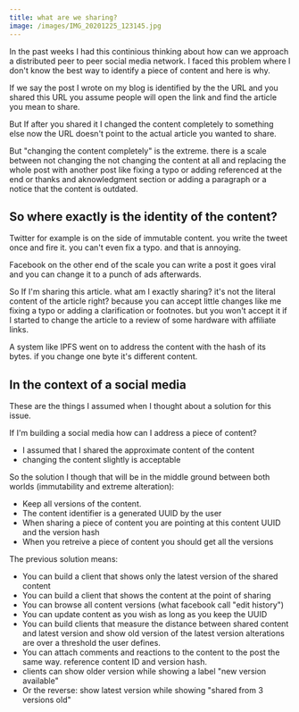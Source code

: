 ```yaml
---
title: what are we sharing?
image: /images/IMG_20201225_123145.jpg
---
```


In the past weeks I had this continious thinking about how can we approach a
distributed peer to peer social media network. I faced this problem where I
don't know the best way to identify a piece of content and here is why.

If we say the post I wrote on my blog is identified by the the URL and you
shared this URL you assume people will open the link and find the article you
mean to share.

But If after you shared it I changed the content completely to something else
now the URL doesn't point to the actual article you wanted to share.

But "changing the content completely" is the extreme. there is a scale between
not changing the not changing the content at all and replacing the whole post
with another post like fixing a typo or adding referenced at the end or thanks
and aknowledgment section or adding a paragraph or a notice that the content is
outdated.

## So where exactly is the identity of the content?

Twitter for example is on the side of immutable content. you write the tweet
once and fire it. you can't even fix a typo. and that is annoying.

Facebook on the other end of the scale you can write a post it goes viral and
you can change it to a punch of ads afterwards.

So If I'm sharing this article. what am I exactly sharing? it's not the literal
content of the article right? because you can accept little changes like me
fixing a typo or adding a clarification or footnotes. but you won't accept it if
I started to change the article to a review of some hardware with affiliate
links.

A system like IPFS went on to address the content with the hash of its bytes. if
you change one byte it's different content.

## In the context of a social media

These are the things I assumed when I thought about a solution for this issue.

If I'm building a social media how can I address a piece of content?

- I assumed that I shared the approximate content of the content
- changing the content slightly is acceptable

So the solution I though that will be in the middle ground between both worlds
(immutability and extreme alteration):

- Keep all versions of the content.
- The content identifier is a generated UUID by the user
- When sharing a piece of content you are pointing at this content UUID and the
  version hash
- When you retreive a piece of content you should get all the versions

The previous solution means:

- You can build a client that shows only the latest version of the shared
  content
- You can build a client that shows the content at the point of sharing
- You can browse all content versions (what facebook call "edit history")
- You can update content as you wish as long as you keep the UUID
- You can build clients that measure the distance between shared content and
  latest version and show old version of the latest version alterations are over
  a threshold the user defines.
- You can attach comments and reactions to the content to the post the same way.
  reference content ID and version hash.
- clients can show older version while showing a label "new version available"
- Or the reverse: show latest version while showing "shared from 3 versions old"
